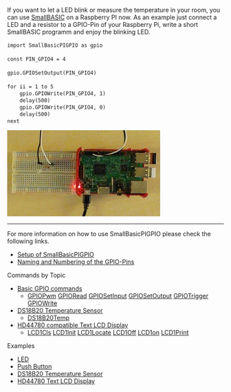 If you want to let a LED blink or measure the temperature in your room, you can use [SmallBASIC](https://smallbasic.github.io) on a Raspberry PI now. As an example just connect a LED and a resistor to a GPIO-Pin of your Raspberry Pi, write a short SmallBASIC programm and enjoy the blinking LED.


```freebasic
import SmallBasicPIGPIO as gpio

const PIN_GPIO4 = 4

gpio.GPIOSetOutput(PIN_GPIO4)

for ii = 1 to 5
	gpio.GPIOWrite(PIN_GPIO4, 1)
	delay(500)
	gpio.GPIOWrite(PIN_GPIO4, 0)
	delay(500)
next
```
![Blinking LED](./images/blink.gif)

***

For more information on how to use SmallBasicPIGPIO please check the following links.

- [Setup of SmallBasicPIGPIO](./setup.html)
- [Naming and Numbering of the GPIO-Pins](./pinnumbering.html)

Commands by Topic

- [Basic GPIO commands](./gpio.html)
	- [GPIOPwm](./gpio.html#gpiopwm) [GPIORead](./gpio.html#gpioread) [GPIOSetInput](./gpio.html#gpiosetinput) [GPIOSetOutput](./gpio.html#gpiosetoutput) [GPIOTrigger](./gpio.html#gpiotrigger) [GPIOWrite](./gpio.html#gpiowrite)
- [DS18B20 Temperature Sensor](./ds18b20.html)
	- [DS18B20Temp](./ds18b20.html#ds18b20temp)
- [HD44780 compatible Text LCD Display](./hd44780.html)
	- [LCD1Cls](./hd44780.html#lcd1cls) [LCD1Init](./hd44780.html#lcd1init) [LCD1Locate](./hd44780.html#lcd1locate) [LCD1Off](./hd44780.html#lcd1off) [LCD1on](./hd44780.html#lcd1on) [LCD1Print](./hd44780.html#lcd1print) 

Examples

- [LED](./example_led.html)
- [Push Button](.example_pushbutton.html)
- [DS18B20 Temperature Sensor](./example_ds18b20.html)
- [HD44780 Text LCD Display](./example_hd44780.html)

